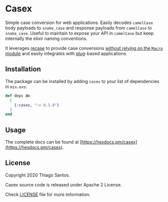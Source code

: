 # Casex

Simple case conversion for web applications.
Easily decodes `camelCase` body payloads to `snake_case` and
response payloads from `camelCase` to `snake_case`.
Useful to maintain to expose your API in `camelCase` but keep internally the elixir naming conventions.

It leverages [recase](https://github.com/sobolevn/recase) to provide case conversions
[without relying on the `Macro` module](https://github.com/sobolevn/recase#why) and
easily integrates with [plug](https://hex.pm/packages/plug)-based applications.

## Installation

The package can be installed
by adding `casex` to your list of dependencies in `mix.exs`:

```elixir
def deps do
  [
    {:casex, "~> 0.1.0"}
  ]
end
```

## Usage

The complete docs can be found at [https://hexdocs.pm/casex](https://hexdocs.pm/casex).

## License

Copyright 2020 Thiago Santos.

Casex source code is released under Apache 2 License.

Check [LICENSE](LICENSE) file for more information.
